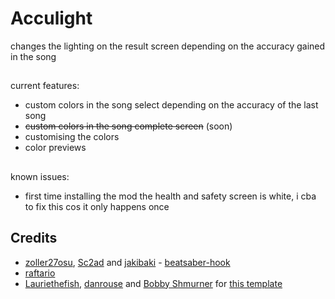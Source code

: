 # Acculight

changes the lighting on the result screen depending on the accuracy gained in the song
##
current features:
- custom colors in the song select depending on the accuracy of the last song
- ~~custom colors in the song complete screen~~ (soon)
- customising the colors
- color previews 
##
known issues:
 - first time installing the mod the health and safety screen is white, i cba to fix this cos it only happens once

## Credits

* [zoller27osu](https://github.com/zoller27osu), [Sc2ad](https://github.com/Sc2ad) and [jakibaki](https://github.com/jakibaki) - [beatsaber-hook](https://github.com/sc2ad/beatsaber-hook)
* [raftario](https://github.com/raftario)
* [Lauriethefish](https://github.com/Lauriethefish), [danrouse](https://github.com/danrouse) and [Bobby Shmurner](https://github.com/BobbyShmurner) for [this template](https://github.com/Lauriethefish/quest-mod-template)
